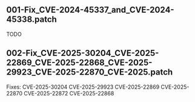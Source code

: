## 001-Fix_CVE-2024-45337_and_CVE-2024-45338.patch

TODO

## 002-Fix_CVE-2025-30204_CVE-2025-22869_CVE-2025-22868_CVE-2025-29923_CVE-2025-22870_CVE-2025.patch

Fixes:
CVE-2025-30204
CVE-2025-29923
CVE-2025-22869
CVE-2025-22870
CVE-2025-22872
CVE-2025-22868